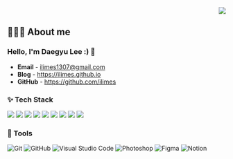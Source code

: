 <div align="right">
    <img src="https://hits.seeyoufarm.com/api/count/incr/badge.svg?url=https%3A%2F%2Fgithub.com%2Filimes&count_bg=%2379C83D&title_bg=%23555555&icon=&icon_color=%23E7E7E7&title=ProfileView&edge_flat=false" />
</div>

## 👩🏻‍💻 About me

### Hello, I'm Daegyu Lee :) 👋

- **Email** - ilimes1307@gmail.com
- **Blog** - https://ilimes.github.io
- **GitHub** - https://github.com/ilimes  

### ✨ Tech Stack
<div>
    <a><img src="https://img.shields.io/badge/Javascript-000000?style=flat-square&logo=javascript&logoColor=#F7DF1E"/></a>
    <a><img src="https://img.shields.io/badge/TypeScript-000000?style=flat-square&logo=Typescript&logoColor=#3178C6"/></a>
    <a><img src="https://img.shields.io/badge/React-000000?style=flat-square&logo=React&logoColor=#61DAFB"/></a>
    <a><img src="https://img.shields.io/badge/Next.js-000000?style=flat-square&logo=Next.js&logoColor=#8ED500"/></a>
    <a><img src="https://img.shields.io/badge/ReactQuery-000000?style=flat-square&logo=ReactQuery&logoColor=#3178C6"/></a>
    <a><img src="https://img.shields.io/badge/NoesJS-000000?style=flat-square&logo=Node.JS&logoColor=#61DAFB"/></a>
    <a><img src="https://img.shields.io/badge/Spring-000000?style=flat-square&logo=Spring&logoColor=#61DAFB"/></a>
    <a><img src="https://img.shields.io/badge/HTML5-000000?style=flat-square&logo=HTML5&logoColor=#61DAFB"/></a>
    <a><img src="https://img.shields.io/badge/CSS3-000000?style=flat-square&logo=CSS3&logoColor=#1572B6"/></a>
</div>

### 🔨 Tools
<div>
    <a><img alt="Git" src="https://img.shields.io/badge/Git-000000?logo=Git&logoColor=white" /></a>
    <a><img alt="GitHub" src="https://img.shields.io/badge/Github-000000?logo=GitHub&logoColor=white" /></a>
    <a><img alt="Visual Studio Code" src="https://img.shields.io/badge/Visual%20Studio%20Code-000000?logo=visual-studio-code&logoColor=0078d7" /></a>
    <a><img alt="Photoshop" src="https://img.shields.io/badge/Photoshop-000000?logo=Adobe-Photoshop&logoColor=0078d7"/></a>
    <a><img alt="Figma" src="https://img.shields.io/badge/Figma-000000?logo=Figma&logoColor=pink" /></a>
    <a><img alt="Notion" src="https://img.shields.io/badge/Notion-000000?logo=Notion&logoColor=white" /></a>
</div>




